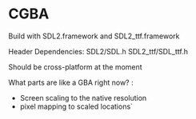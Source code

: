 # CGBA

Build with SDL2.framework and SDL2_ttf.framework

Header Dependencies: 
SDL2/SDL.h
SDL2_ttf/SDL_ttf.h

Should be cross-platform at the moment

What parts are like a GBA right now? :

- Screen scaling to the native resolution
- pixel mapping to scaled locations`
